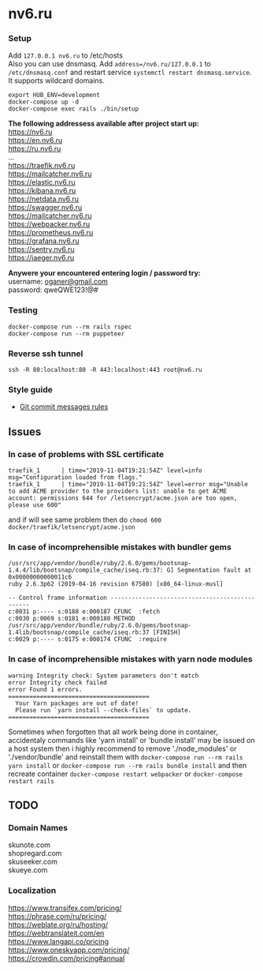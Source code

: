 # nv6.ru

### Setup

Add `127.0.0.1 nv6.ru` to /etc/hosts  
Also you can use dnsmasq. Add `address=/nv6.ru/127.0.0.1` to `/etc/dnsmasq.conf` and restart service `systemctl restart dnsmasq.service`. It supports wildcard domains.

```shell
export HUB_ENV=development
docker-compose up -d
docker-compose exec rails ./bin/setup
```

**The following addressess available after project start up:**  
https://nv6.ru  
https://en.nv6.ru  
https://ru.nv6.ru  
...  
https://traefik.nv6.ru  
https://mailcatcher.nv6.ru  
https://elastic.nv6.ru  
https://kibana.nv6.ru  
https://netdata.nv6.ru  
https://swagger.nv6.ru  
https://mailcatcher.nv6.ru  
https://webpacker.nv6.ru  
https://prometheus.nv6.ru  
https://grafana.nv6.ru  
https://sentry.nv6.ru  
https://jaeger.nv6.ru  

**Anywere your encountered entering login / password try:**  
username: oganer@gmail.com  
password: qweQWE123!@#  

### Testing

```shell
docker-compose run --rm rails rspec
docker-compose run --rm puppeteer
```

### Reverse ssh tunnel

```shell
ssh -R 80:localhost:80 -R 443:localhost:443 root@nv6.ru
```

### Style guide

- [Git commit messages rules](https://chris.beams.io/posts/git-commit/)

## Issues

### In case of problems with SSL certificate

```
traefik_1      | time="2019-11-04T19:21:54Z" level=info msg="Configuration loaded from flags."
traefik_1      | time="2019-11-04T19:21:54Z" level=error msg="Unable to add ACME provider to the providers list: unable to get ACME account: permissions 644 for /letsencrypt/acme.json are too open, please use 600"
```
and if will see same problem then do `chmod 600 docker/traefik/letsencrypt/acme.json`

### In case of incomprehensible mistakes with bundler gems

```
/usr/src/app/vendor/bundle/ruby/2.6.0/gems/bootsnap-1.4.4/lib/bootsnap/compile_cache/iseq.rb:37: G] Segmentation fault at 0x00000000000011c6
ruby 2.6.3p62 (2019-04-16 revision 67580) [x86_64-linux-musl]

-- Control frame information -----------------------------------------------
c:0031 p:---- s:0188 e:000187 CFUNC  :fetch
c:0030 p:0069 s:0181 e:000180 METHOD /usr/src/app/vendor/bundle/ruby/2.6.0/gems/bootsnap-1.4lib/bootsnap/compile_cache/iseq.rb:37 [FINISH]
c:0029 p:---- s:0175 e:000174 CFUNC  :require
```

### In case of incomprehensible mistakes with yarn node modules

```
warning Integrity check: System parameters don't match
error Integrity check failed
error Found 1 errors.
========================================
  Your Yarn packages are out of date!
  Please run `yarn install --check-files` to update.
========================================
```

Sometimes when forgotten that all work being done in container, accidentaly commands like 'yarn install' or 'bundle install' may be issued on a host system then i highly recommend to remove './node_modules' or './vendor/bundle' and reinstall them with `docker-compose run --rm rails yarn install` or `docker-compose run --rm rails bundle install` and then recreate container `docker-compose restart webpacker` or `docker-compose restart rails`


## TODO

### Domain Names

skunote.com  
shopregard.com  
skuseeker.com  
skueye.com  

### Localization

https://www.transifex.com/pricing/  
https://phrase.com/ru/pricing/  
https://weblate.org/ru/hosting/  
https://webtranslateit.com/en  
https://www.langapi.co/pricing  
https://www.oneskyapp.com/pricing/  
https://crowdin.com/pricing#annual  